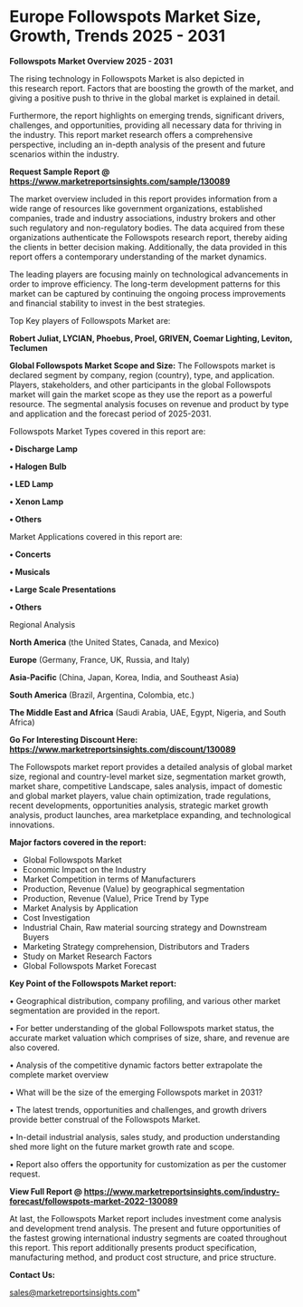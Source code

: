 # Europe Followspots Market Size, Growth, Trends 2025 - 2031

<Strong> Followspots Market Overview 2025 - 2031</strong>

The rising technology in Followspots Market is also depicted in this research report. Factors that are boosting the growth of the market, and giving a positive push to thrive in the global market is explained in detail.

Furthermore, the report highlights on emerging trends, significant drivers, challenges, and opportunities, providing all necessary data for thriving in the industry. This report market research offers a comprehensive perspective, including an in-depth analysis of the present and future scenarios within the industry.

<strong>Request Sample Report @ <a href=https://www.marketreportsinsights.com/sample/130089>https://www.marketreportsinsights.com/sample/130089</a></strong>

The market overview included in this report provides information from a wide range of resources like government organizations, established companies, trade and industry associations, industry brokers and other such regulatory and non-regulatory bodies. The data acquired from these organizations authenticate the Followspots research report, thereby aiding the clients in better decision making. Additionally, the data provided in this report offers a contemporary understanding of the market dynamics.

The leading players are focusing mainly on technological advancements in order to improve efficiency. The long-term development patterns for this market can be captured by continuing the ongoing process improvements and financial stability to invest in the best strategies.

Top Key players of Followspots Market are:

<strong>Robert Juliat, LYCIAN, Phoebus, Proel, GRIVEN, Coemar Lighting, Leviton, Teclumen</strong>

<strong><b>Global Followspots Market Scope and Size:</b></strong>
The Followspots market is declared segment by company, region (country), type, and application. Players, stakeholders, and other participants in the global Followspots market will gain the market scope as they use the report as a powerful resource. The segmental analysis focuses on revenue and product by type and application and the forecast period of 2025-2031.

Followspots Market Types covered in this report are:

<strong>• Discharge Lamp

• Halogen Bulb

• LED Lamp

• Xenon Lamp

• Others</strong>

Market Applications covered in this report are:

<strong>• Concerts

• Musicals

• Large Scale Presentations

• Others</strong> 

Regional Analysis

<strong>North America</strong> (the United States, Canada, and Mexico)

<strong>Europe</strong> (Germany, France, UK, Russia, and Italy)

<strong>Asia-Pacific</strong> (China, Japan, Korea, India, and Southeast Asia)

<strong>South America</strong> (Brazil, Argentina, Colombia, etc.)

<strong>The Middle East and Africa</strong> (Saudi Arabia, UAE, Egypt, Nigeria, and South Africa)

<strong>Go For Interesting Discount Here: <a href=https://www.marketreportsinsights.com/discount/130089>https://www.marketreportsinsights.com/discount/130089</a></strong>

The Followspots market report provides a detailed analysis of global market size, regional and country-level market size, segmentation market growth, market share, competitive Landscape, sales analysis, impact of domestic and global market players, value chain optimization, trade regulations, recent developments, opportunities analysis, strategic market growth analysis, product launches, area marketplace expanding, and technological innovations.

<strong><b>Major factors covered in the report:</b></strong>
<ul>
  <li>Global Followspots Market </li>
  <li>Economic Impact on the Industry</li>
  <li>Market Competition in terms of Manufacturers</li>
  <li>Production, Revenue (Value) by geographical segmentation</li>
  <li>Production, Revenue (Value), Price Trend by Type</li>
  <li>Market Analysis by Application</li>
  <li>Cost Investigation</li>
  <li>Industrial Chain, Raw material sourcing strategy and Downstream Buyers</li>
  <li>Marketing Strategy comprehension, Distributors and Traders</li>
  <li>Study on Market Research Factors</li>
  <li>Global Followspots Market Forecast</li>
</ul>

<strong><b>Key Point of the Followspots Market report:</b></strong>

• Geographical distribution, company profiling, and various other market segmentation are provided in the report.

• For better understanding of the global Followspots market status, the accurate market valuation which comprises of size, share, and revenue are also covered.

• Analysis of the competitive dynamic factors better extrapolate the complete market overview

• What will be the size of the emerging Followspots market in 2031?

• The latest trends, opportunities and challenges, and growth drivers provide better construal of the Followspots Market.

• In-detail industrial analysis, sales study, and production understanding shed more light on the future market growth rate and scope.

• Report also offers the opportunity for customization as per the customer request.

<strong><b>View Full Report @ <a href=https://www.marketreportsinsights.com/industry-forecast/followspots-market-2022-130089>https://www.marketreportsinsights.com/industry-forecast/followspots-market-2022-130089</a></b></strong>


At last, the Followspots Market report includes investment come analysis and development trend analysis. The present and future opportunities of the fastest growing international industry segments are coated throughout this report. This report additionally presents product specification, manufacturing method, and product cost structure, and price structure.

<strong>Contact Us:</strong>

sales@marketreportsinsights.com"
